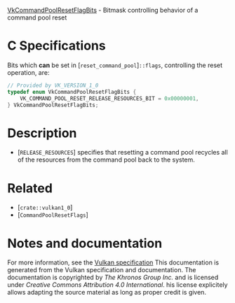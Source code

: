 [VkCommandPoolResetFlagBits](https://www.khronos.org/registry/vulkan/specs/1.3-extensions/man/html/VkCommandPoolResetFlagBits.html) - Bitmask controlling behavior of a command pool reset

# C Specifications
Bits which  **can**  be set in [`reset_command_pool`]`::flags`, controlling
the reset operation, are:
```c
// Provided by VK_VERSION_1_0
typedef enum VkCommandPoolResetFlagBits {
    VK_COMMAND_POOL_RESET_RELEASE_RESOURCES_BIT = 0x00000001,
} VkCommandPoolResetFlagBits;
```

# Description
- [`RELEASE_RESOURCES`] specifies that resetting a command pool recycles all of the resources from the command pool back to the system.

# Related
- [`crate::vulkan1_0`]
- [`CommandPoolResetFlags`]

# Notes and documentation
For more information, see the [Vulkan specification](https://www.khronos.org/registry/vulkan/specs/1.3-extensions/html/vkspec.html)
This documentation is generated from the Vulkan specification and documentation.
The documentation is copyrighted by *The Khronos Group Inc.* and is licensed under *Creative Commons Attribution 4.0 International*.
his license explicitely allows adapting the source material as long as proper credit is given.
        